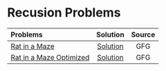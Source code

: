 # Recusion Problems
| Problems                                                                                  |                                                                  Solution                                                                   | Source |
| :---------------------------------------------------------------------------------------- | :-----------------------------------------------------------------------------------------------------------------------------------------: | :----: |
| [Rat in a Maze](https://www.geeksforgeeks.org/problems/rat-in-a-maze-problem/1)           |      [Solution](https://github.com/ArhanBytes/Rohit-Negi-CPP-DSA-Course/blob/main/Lectures/Lecture_068/Lecture_Code/rat_in_a_maze.cpp)      |  GFG   |
| [Rat in a Maze Optimized](https://www.geeksforgeeks.org/problems/rat-in-a-maze-problem/1) | [Solution](https://github.com/ArhanBytes/Rohit-Negi-CPP-DSA-Course/blob/main/Lectures/Lecture_068/Lecture_Code/rat_in_a_maze_optimized.cpp) |  GFG   |